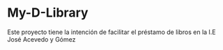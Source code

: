 # My-D-Library
Este proyecto tiene la intención de facilitar el préstamo de libros en la I.E José Acevedo y Gómez
